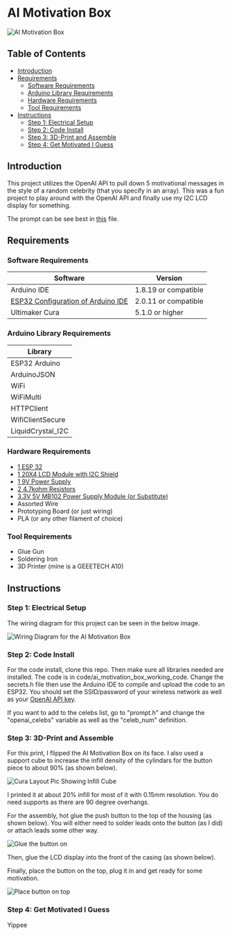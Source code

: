 # AI Motivation Box

![AI Motivation Box](/images/final_presentation.jpg "Picture of the AI Motivation Box")

## Table of Contents

- [Introduction](#introduction)
- [Requirements](#requirements)
  - [Software Requirements](#software-requirements)
  - [Arduino Library Requirements](#arduino-library-requirements)
  - [Hardware Requirements](#hardware-requirements)
  - [Tool Requirements](#tool-requirements)
- [Instructions](#instructions)
  - [Step 1: Electrical Setup](#step-1-electrical-setup)
  - [Step 2: Code Install](#step-2-code-install)
  - [Step 3: 3D-Print and Assemble](#step-3-3d-print-and-assemble)
  - [Step 4: Get Motivated I Guess](#step-4-get-motivated-i-guess)
 
## Introduction

This project utilizes the OpenAI API to pull down 5 motivational messages in the style of a random celebrity (that you specify in an array). This was a fun project to play around with the OpenAI API and finally use my I2C LCD display for something. 

The prompt can be see best in [this](\code\prompt_engineering\test_motivation.py) file.
 
## Requirements

### Software Requirements

| Software     | Version   | 
|--------------|-----------|
| Arduino IDE  |  1.8.19 or compatible    |
| [ESP32 Configuration of Arduino IDE](https://randomnerdtutorials.com/installing-the-esp32-board-in-arduino-ide-windows-instructions/) | 2.0.11 or compatible |
| Ultimaker Cura | 5.1.0 or higher |

### Arduino Library Requirements 

| Library     |
|--------------|
| ESP32 Arduino       |
| ArduinoJSON      |
| WiFi      |
| WiFiMulti      |
| HTTPClient    | 
| WifiClientSecure      |
| LiquidCrystal_I2C      | 

### Hardware Requirements

- [1 ESP 32](https://www.amazon.com/gp/product/B09GK74F7N/ref=ppx_yo_dt_b_asin_title_o01_s00?ie=UTF8&psc=1)
- [1 20X4 LCD Module with I2C Shield](https://www.amazon.com/SunFounder-Serial-Module-Arduino-Mega2560/dp/B01GPUMP9C/ref=sr_1_5?keywords=sainsmart%2Blcd%2Bshield&th=1)
- [1 9V Power Supply](https://www.amazon.com/gp/product/B092V92YLW/ref=ppx_yo_dt_b_asin_title_o05_s00?ie=UTF8&psc=1)
- [2 4.7kohm Resistors](https://www.amazon.com/gp/product/B098BKR447/ref=ppx_yo_dt_b_asin_title_o08_s00?ie=UTF8&psc=1)
- [3.3V 5V MB102 Power Supply Module (or Substitute)](https://www.amazon.com/gp/product/B08JYPMCZY/ref=ppx_yo_dt_b_search_asin_title?ie=UTF8&th=1)
- Assorted Wire
- Prototyping Board (or just wiring)
- PLA (or any other filament of choice)

### Tool Requirements

- Glue Gun
- Soldering Iron
- 3D Printer (mine is a GEEETECH A10)

## Instructions
 
### Step 1: Electrical Setup

The wiring diagram for this project can be seen in the below image.

![Wiring Diagram for the AI Motivation Box](/images/high_level_ai_motivation_diagram.jpg "Wiring Diagram for the AI Motivation Box")

### Step 2: Code Install

For the code install, clone this repo. Then make sure all libraries needed are installed. The code is in code/ai_motivation_box_working_code. Change the secrets.h file then use the Arduino IDE to compile and upload the code to an ESP32. You should set the SSID/password of your wireless network as well as your [OpenAI API key](https://www.howtogeek.com/885918/how-to-get-an-openai-api-key/).

If you want to add to the celebs list, go to "prompt.h" and change the "openai_celebs" variable as well as the "celeb_num" definition.

### Step 3: 3D-Print and Assemble

For this print, I flipped the AI Motivation Box on its face. I also used a support cube to increase the infill density of the cylindars for the button piece to about 90% (as shown below).

![Cura Layout Pic Showing Infill Cube](/images/cura_infill_increase.png "Cura Layout Pic Showing Infill Cube over the box's push button component that increases infill to 90% for that part alone")

I printed it at about 20% infill for most of it with 0.15mm resolution. You do need supports as there are 90 degree overhangs.

For the assembly, hot glue the push button to the top of the housing (as shown below). You will either need to solder leads onto the button (as I did) or attach leads some other way. 

![Glue the button on](/images/place_button.jpg "Glue the button in place with the leads to connect it to the ESP32")

Then, glue the LCD display into the front of the casing (as shown below).

Finally, place the button on the top, plug it in and get ready for some motivation.

![Place button on top](/images/putting_on_button.jpg "Place the 3d-printed button in place")

### Step 4: Get Motivated I Guess

Yippee
